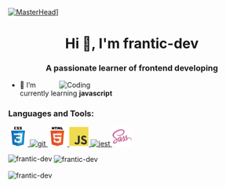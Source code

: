 [![MasterHead]([https://png.pngtree.com/thumb_back/fw800/background/20220522/pngtree-programming-and-coding-banner-working-image_1375029.jpg)]()]
<h1 align="center">Hi 👋, I'm frantic-dev</h1>
<h3 align="center">A passionate learner of frontend developing</h3>
<img align="right" alt="Coding" width="400" src="https://d6f6d0kpz0gyr.cloudfront.net/uploads/images-archive/Blog/Gifs/coding.gif">

- 🌱 I’m currently learning **javascript**



<h3 align="left">Languages and Tools:</h3>
<p align="left"> <a href="https://www.w3schools.com/css/" target="_blank" rel="noreferrer"> <img src="https://raw.githubusercontent.com/devicons/devicon/master/icons/css3/css3-original-wordmark.svg" alt="css3" width="40" height="40"/> </a> <a href="https://git-scm.com/" target="_blank" rel="noreferrer"> <img src="https://www.vectorlogo.zone/logos/git-scm/git-scm-icon.svg" alt="git" width="40" height="40"/> </a> <a href="https://www.w3.org/html/" target="_blank" rel="noreferrer"> <img src="https://raw.githubusercontent.com/devicons/devicon/master/icons/html5/html5-original-wordmark.svg" alt="html5" width="40" height="40"/> </a> <a href="https://developer.mozilla.org/en-US/docs/Web/JavaScript" target="_blank" rel="noreferrer"> <img src="https://raw.githubusercontent.com/devicons/devicon/master/icons/javascript/javascript-original.svg" alt="javascript" width="40" height="40"/> </a> <a href="https://jestjs.io" target="_blank" rel="noreferrer"> <img src="https://www.vectorlogo.zone/logos/jestjsio/jestjsio-icon.svg" alt="jest" width="40" height="40"/> </a> <a href="https://sass-lang.com" target="_blank" rel="noreferrer"> <img src="https://raw.githubusercontent.com/devicons/devicon/master/icons/sass/sass-original.svg" alt="sass" width="40" height="40"/> </a> </p>

<p><img align="left" src="https://github-readme-stats.vercel.app/api/top-langs?username=frantic-dev&show_icons=true&locale=en&layout=compact" alt="frantic-dev" /></p>

<p>&nbsp;<img align="center" src="https://github-readme-stats.vercel.app/api?username=frantic-dev&show_icons=true&locale=en" alt="frantic-dev" /></p>

<p><img align="center" src="https://github-readme-streak-stats.herokuapp.com/?user=frantic-dev&" alt="frantic-dev" /></p>
